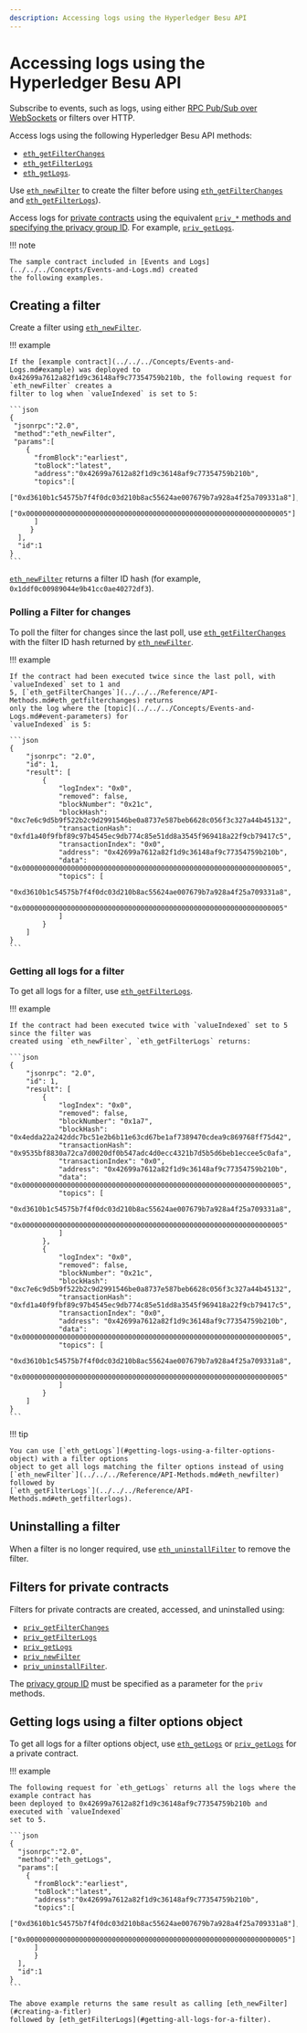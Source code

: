```yaml
---
description: Accessing logs using the Hyperledger Besu API
---
```


# Accessing logs using the Hyperledger Besu API

Subscribe to events, such as logs, using either
[RPC Pub/Sub over WebSockets](../APIs/RPC-PubSub.md) or filters over HTTP.

Access logs using the following Hyperledger Besu API methods:

* [`eth_getFilterChanges`](../../../Reference/API-Methods.md#eth_getfilterchanges)
* [`eth_getFilterLogs`](../../../Reference/API-Methods.md#eth_getfilterlogs)
* [`eth_getLogs`](../../../Reference/API-Methods.md#eth_getlogs).

Use [`eth_newFilter`](../../../Reference/API-Methods.md#eth_newfilter) to create the filter before
using [`eth_getFilterChanges`](../../../Reference/API-Methods.md#eth_getfilterchanges) and
[`eth_getFilterLogs`](../../../Reference/API-Methods.md#eth_getfilterlogs)).

Access logs for [private contracts](../../../Concepts/Privacy/Privacy-Overview.md) using the equivalent 
[`priv_*` methods and specifying the privacy group ID](#filters-for-private-contracts). For example,
[`priv_getLogs`](../../../Reference/API-Methods.md#priv_getlogs).  

!!! note

    The sample contract included in [Events and Logs](../../../Concepts/Events-and-Logs.md) created
    the following examples.

## Creating a filter

Create a filter using [`eth_newFilter`](../../../Reference/API-Methods.md#eth_newfilter).

!!! example

    If the [example contract](../../../Concepts/Events-and-Logs.md#example) was deployed to
    0x42699a7612a82f1d9c36148af9c77354759b210b, the following request for `eth_newFilter` creates a
    filter to log when `valueIndexed` is set to 5:

    ```json
    {
     "jsonrpc":"2.0",
     "method":"eth_newFilter",
     "params":[
        {
          "fromBlock":"earliest",
          "toBlock":"latest",
          "address":"0x42699a7612a82f1d9c36148af9c77354759b210b",
          "topics":[
              ["0xd3610b1c54575b7f4f0dc03d210b8ac55624ae007679b7a928a4f25a709331a8"],
              ["0x0000000000000000000000000000000000000000000000000000000000000005"]
          ]
         }
      ],
      "id":1
    }
    ```

[`eth_newFilter`](../../../Reference/API-Methods.md#eth_newfilter) returns a filter ID hash (for
example, `0x1ddf0c00989044e9b41cc0ae40272df3`).

### Polling a Filter for changes

To poll the filter for changes since the last poll, use
[`eth_getFilterChanges`](../../../Reference/API-Methods.md#eth_getfilterchanges) with the filter ID
hash returned by [`eth_newFilter`](../../../Reference/API-Methods.md#eth_newfilter).

!!! example

    If the contract had been executed twice since the last poll, with `valueIndexed` set to 1 and
    5, [`eth_getFilterChanges`](../../../Reference/API-Methods.md#eth_getfilterchanges) returns
    only the log where the [topic](../../../Concepts/Events-and-Logs.md#event-parameters) for
    `valueIndexed` is 5:

    ```json
    {
        "jsonrpc": "2.0",
        "id": 1,
        "result": [
            {
                "logIndex": "0x0",
                "removed": false,
                "blockNumber": "0x21c",
                "blockHash": "0xc7e6c9d5b9f522b2c9d2991546be0a8737e587beb6628c056f3c327a44b45132",
                "transactionHash": "0xfd1a40f9fbf89c97b4545ec9db774c85e51dd8a3545f969418a22f9cb79417c5",
                "transactionIndex": "0x0",
                "address": "0x42699a7612a82f1d9c36148af9c77354759b210b",
                "data": "0x0000000000000000000000000000000000000000000000000000000000000005",
                "topics": [
                    "0xd3610b1c54575b7f4f0dc03d210b8ac55624ae007679b7a928a4f25a709331a8",
                    "0x0000000000000000000000000000000000000000000000000000000000000005"
                ]
            }
        ]
    }
    ```

### Getting all logs for a filter

To get all logs for a filter, use
[`eth_getFilterLogs`](../../../Reference/API-Methods.md#eth_getfilterlogs).

!!! example

    If the contract had been executed twice with `valueIndexed` set to 5 since the filter was
    created using `eth_newFilter`, `eth_getFilterLogs` returns:

    ```json
    {
        "jsonrpc": "2.0",
        "id": 1,
        "result": [
            {
                "logIndex": "0x0",
                "removed": false,
                "blockNumber": "0x1a7",
                "blockHash": "0x4edda22a242ddc7bc51e2b6b11e63cd67be1af7389470cdea9c869768ff75d42",
                "transactionHash": "0x9535bf8830a72ca7d0020df0b547adc4d0ecc4321b7d5b5d6beb1eccee5c0afa",
                "transactionIndex": "0x0",
                "address": "0x42699a7612a82f1d9c36148af9c77354759b210b",
                "data": "0x0000000000000000000000000000000000000000000000000000000000000005",
                "topics": [
                    "0xd3610b1c54575b7f4f0dc03d210b8ac55624ae007679b7a928a4f25a709331a8",
                    "0x0000000000000000000000000000000000000000000000000000000000000005"
                ]
            },
            {
                "logIndex": "0x0",
                "removed": false,
                "blockNumber": "0x21c",
                "blockHash": "0xc7e6c9d5b9f522b2c9d2991546be0a8737e587beb6628c056f3c327a44b45132",
                "transactionHash": "0xfd1a40f9fbf89c97b4545ec9db774c85e51dd8a3545f969418a22f9cb79417c5",
                "transactionIndex": "0x0",
                "address": "0x42699a7612a82f1d9c36148af9c77354759b210b",
                "data": "0x0000000000000000000000000000000000000000000000000000000000000005",
                "topics": [
                    "0xd3610b1c54575b7f4f0dc03d210b8ac55624ae007679b7a928a4f25a709331a8",
                    "0x0000000000000000000000000000000000000000000000000000000000000005"
                ]
            }
        ]
    }
    ```

!!! tip

    You can use [`eth_getLogs`](#getting-logs-using-a-filter-options-object) with a filter options
    object to get all logs matching the filter options instead of using
    [`eth_newFilter`](../../../Reference/API-Methods.md#eth_newfilter) followed by
    [`eth_getFilterLogs`](../../../Reference/API-Methods.md#eth_getfilterlogs).

## Uninstalling a filter

When a filter is no longer required, use
[`eth_uninstallFilter`](../../../Reference/API-Methods.md#eth_uninstallfilter) to remove the
filter.

## Filters for private contracts 

Filters for private contracts are created, accessed, and uninstalled using: 

* [`priv_getFilterChanges`](../../../Reference/API-Methods.md#priv_getfilterchanges)
* [`priv_getFilterLogs`](../../../Reference/API-Methods.md#priv_getfilterlogs)
* [`priv_getLogs`](../../../Reference/API-Methods.md#priv_getlogs)
* [`priv_newFilter`](../../../Reference/API-Methods.md#priv_newfilter)
* [`priv_uninstallFilter`](../../../Reference/API-Methods.md#priv_uninstallfilter).  
  
The [privacy group ID](../../../Concepts/Privacy/Privacy-Overview.md) must be specified as a parameter
for the `priv` methods. 
  
## Getting logs using a filter options object

To get all logs for a filter options object, use
[`eth_getLogs`](../../../Reference/API-Methods.md#eth_getlogs) or [`priv_getLogs`](../../../Reference/API-Methods.md#priv_getlogs)
for a private contract.

!!! example

    The following request for `eth_getLogs` returns all the logs where the example contract has
    been deployed to 0x42699a7612a82f1d9c36148af9c77354759b210b and executed with `valueIndexed`
    set to 5.

    ```json
    {
      "jsonrpc":"2.0",
      "method":"eth_getLogs",
      "params":[
        {
          "fromBlock":"earliest",
          "toBlock":"latest",
          "address":"0x42699a7612a82f1d9c36148af9c77354759b210b",
          "topics":[
            ["0xd3610b1c54575b7f4f0dc03d210b8ac55624ae007679b7a928a4f25a709331a8"],
            ["0x0000000000000000000000000000000000000000000000000000000000000005"]
          ]
          }
      ],
      "id":1
    }
    ```

    The above example returns the same result as calling [eth_newFilter](#creating-a-fitler)
    followed by [eth_getFilterLogs](#getting-all-logs-for-a-filter).

